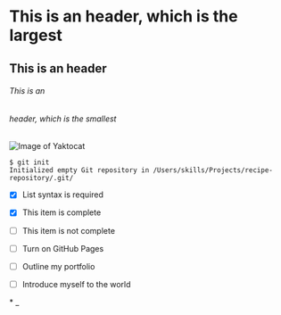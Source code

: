 # This is an header, which is the largest
## This is an  header
###### This is an <h6> header, which is the smallest


![Image of Yaktocat](https://octodex.github.com/images/yaktocat.png)



```
$ git init
Initialized empty Git repository in /Users/skills/Projects/recipe-repository/.git/
```


- [x] List syntax is required
- [x] This item is complete
- [ ] This item is not complete





- [ ] Turn on GitHub Pages
- [ ] Outline my portfolio
- [ ] Introduce myself to the world


\*
\_
